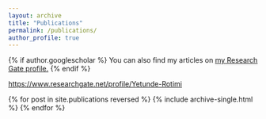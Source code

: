 ```yaml
---
layout: archive
title: "Publications"
permalink: /publications/
author_profile: true
---
```


{% if author.googlescholar %}
  You can also find my articles on <u><a href="{{author.googlescholar}}">my Research Gate profile</a>.</u>
{% endif %}

https://www.researchgate.net/profile/Yetunde-Rotimi

{% for post in site.publications reversed %}
  {% include archive-single.html %}
{% endfor %}
